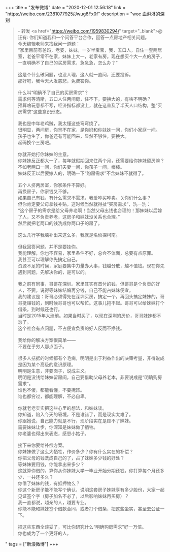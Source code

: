 +++
title = "发布微博"
date = "2020-12-01 12:56:18"
link = "https://weibo.com/2381077925/Jwug6Fx0f"
description = "woc 血淋淋的深刻<br><blockquote> - 转发 <a href=\"https://weibo.com/1959830294\" target=\"_blank\">@汪有</a>: 你们知道我和一个问答平台合作，回答一点房地产相关问题。<br>今天编辑老师来找我问一道题：<br>“家里目前有爸妈，老婆，妹妹，一岁半宝宝，我，五口人，自住一套两居室，老爸平常不在家，妹妹上大一，老家有房。现在想买个大一点的房子，一直明确不了自己的买房需求，急急急，怎么办？”<br><br>这是个什么破问题，也没人理，这人就一直问，还要投诉。<br>那好吧，我今天大发慈悲，免费答你。<br><br>什么叫“明确不了自己的买房需求”？<br>需求何等清晰，五口人住两间房，住不下，要换大的，有啥不明确？<br>预算啥玩意都不写，经济指标都没上，就在这普及了半天人口结构，整“买房需求”这些意识形态。<br><br>我也是中年老鸡贼，我太懂这些弯弯绕了。<br>很明显，两间房，你爸不在家，是你妈和你妹妹一间，你们小家庭一间。<br>孩子也生了，你爸还有可能回来，显然不够住，要换大。<br>起码换个三房吧。<br><br>你就开始打你妹妹的主意。<br>你妹妹反正都大一了，每年就假期回来住两个月，还需要给你妹妹留房嘛？<br>不如老两口一间，你们夫妻一间，你孩子一间，棒棒。<br>妹妹反正以后要嫁人的，明确一下“购房需求”不含妹妹不就得了。<br><br>五个人挤两居室，你家条件不算好。<br>再换房子，你家钱又不够。<br>如果自己有钱，有什么需求不需求，我爱咋买咋卖。关你们什么事？<br>但你肯定要父母拿钱补贴，这时候当然就得扯“买房需求”，洗一洗：<br>“这个房子的需求是给父母养老啊！当然父母出钱也合理的！那妹妹以后嫁了人，又不负责养老，这房子和妹妹没关系也合理。”<br>然后就把老两口的钱洗成你两口子的房了。<br><br>这么几行字我脑补出来这么多，我就是名侦探柯南。<br><br>但我回答问题，并不是要挂你。<br>我能理解，你也不容易，家里条件不好，总会不体面，总要有点原罪。<br>我甚至可以理解你先搞定自己。<br>资源不足的时候，家庭要集中力量办大事，钱越分散，越不值钱。现在你先遇到问题，先解决你的，是可以的。<br><br>我之前有同事，哥哥在深圳。家里其实有首付的钱，但哥哥是个负责的好人，不要。说得等妹妹结婚再分钱，自己不能占妹妹便宜。<br>我的建议是：哥哥必须得先在深圳买房，搞定一个，再回头搞定妹妹的，哥哥挺赚钱的，到时候哥哥也可以帮忙。这事儿拖不起。哥哥可以给妹妹打个借条，到时候还也行。<br>当时是2015年大涨前。如果当时买了，以现在深圳的房价，哥哥妹妹都不愁了。<br>这个社会有点问题，不占便宜负责的好人反而不挣钱。<br><br>我给你的解决方案很简单——<br>不要在乎穷人那点面子。<br><br>很多人拮据的时候都有个毛病，明明是出于利益作出的决策考量，非得说成是因为某个高级的意识原理。<br>明明是生意，非要面子，说成主义。<br>明明是没钱给妹妹留房间，自己要借助父母养老本，非要说成是“明确购房需求”。<br>谁也不傻，都能看懂，不要掩饰。<br>谁也都穷过，都能理解，不必自卑。<br><br>你就老老实实把这些心里的想法，和妹妹谈。<br>你知道，陷入今天的窘境，不是谁错了，而是现实太难了。<br>你跟她说，自己能力就是不行，现阶段实在是顾不了妹妹。<br>需要妹妹让步，你深知是妹妹做了牺牲。<br>你老婆也得出来表态，感恩小姑子。<br><br>接下来你要给补偿方案。<br>你妹妹做了这么大牺牲，作价多少？你有什么实在的补偿？<br>你把父母的钱洗成自己的了，占了妹妹多少钱的好处？<br>等妹妹要用钱，你能拿出来多少？<br>这就算你借的，算你从你妹妹大学一毕业开始分期还钱，你打算每个月还多少，一共还多久？<br>你借了妹妹的钱，有抵押物么？<br>你这个新房子能不能写个确认，说明这套房子妹妹享有多少股份，大家一起见证签个字（房子加名不必了，以后影响妹妹再买房）？<br>我一直都说，越亲的人，越要专业。<br>你能不能和妹妹签个借款合同，或者打个借条，把这些坐实，甚至去公证一下。<br><br>把这些东西全谈妥了，可比你研究什么“明确购房需求”好一万倍。<br>你也成为了一个更好的人。</blockquote>"
tags = ["新浪微博"]
+++
